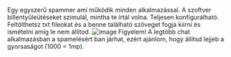 Egy egyszerű spammer ami működik minden alkalmazással.
A szoftver billentyűleütéseket szimulál, mintha te írtál volna.
Teljesen konfigurálható.
Feltölthetsz txt fileokat és a benne található szöveget fogja kiírni és ismételni amíg le nem állítod.
![image](https://user-images.githubusercontent.com/63775925/205988385-0ce0476c-14fa-48c0-815d-e522f4497d2a.png)
Figyelem! A legtöbb chat alkalmazásban a spamelésért ban járhat, ezért ajánlom, hogy állítsd lejjeb a gyorsaságot (1000 = 1mp).
